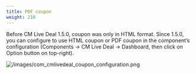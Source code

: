 ```yaml
---
title: PDF coupon
weight: 210
---
```

Before CM Live Deal 1.5.0, coupon was only in HTML format. Since 1.5.0, you can configure to use HTML coupon or PDF coupon in the component’s configuration (Components -> CM Live Deal -> Dashboard, then click on Option button on top-right).

![/images/com_cmlivedeal_coupon_configuration.png](/images/com_cmlivedeal_coupon_configuration.png)